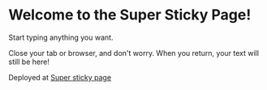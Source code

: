 # Welcome to the Super Sticky Page!

Start typing anything you want.

Close your tab or browser, and don't worry.
When you return, your text will still be here!

Deployed at [Super sticky page](https://sticky-page-alpha.vercel.app/)
